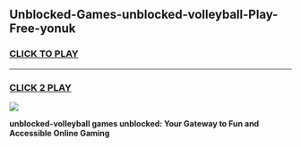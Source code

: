 
## Unblocked-Games-unblocked-volleyball-Play-Free-yonuk
<h3>
<a href="https://premium76.site?title=unblocked-volleyball&ref=12A">CLICK TO PLAY</a></h3>
<hr>

<h3>
<a href="https://premium76.site?title=unblocked-volleyball&ref=12A">CLICK 2 PLAY</a>
  
</h3>

<a href="https://premium76.site?title=unblocked-volleyball&ref=12A"><img src="https://clearcache.store/games.png"></a>


**unblocked-volleyball games unblocked: Your Gateway to Fun and Accessible Online Gaming**
